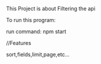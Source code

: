 This Project is about Filtering the api

To run this program:

run command: npm start

//Features

sort,fields,limit,page,etc...


